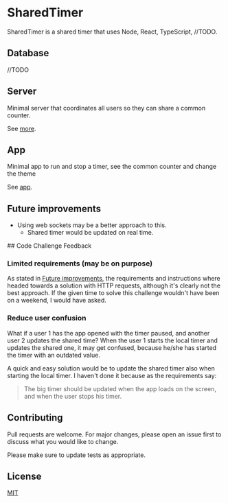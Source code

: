 # SharedTimer

SharedTimer is a shared timer that uses Node, React, TypeScript, //TODO.

## Database

//TODO

## Server

Minimal server that coordinates all users so they can share a common counter.

See [more](/server/README.md).

## App

Minimal app to run and stop a timer, see the common counter and change the theme

See [app](/app/README.md).

## Future improvements

- Using web sockets may be a better approach to this.
  - Shared timer would be updated on real time.

## Code Challenge Feedback

### Limited requirements (may be on purpose)

As stated in [Future improvements](#future-improvements), the requirements and instructions where headed towards a solution with HTTP requests, although it's clearly not the best approach. If the given time to solve this challenge wouldn't have been on a weekend, I would have asked.

### Reduce user confusion

What if a user 1 has the app opened with the timer paused, and another user 2 updates the shared time? When the user 1 starts the local timer and updates the shared one, it may get confused, because he/she has started the timer with an outdated value.

A quick and easy solution would be to update the shared timer also when starting the local timer. I haven't done it because as the requirements say:

> The big timer should be updated when the app loads on the screen, and when the user stops his timer.

## Contributing

Pull requests are welcome. For major changes, please open an issue first to discuss what you would like to change.

Please make sure to update tests as appropriate.

## License

[MIT](https://choosealicense.com/licenses/mit/)
